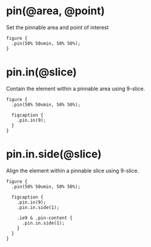 # pin(@area, @point)

Set the pinnable area and point of interest

```less
figure {
  .pin(50% 50vmin, 50% 50%);
}
```

# pin.in(@slice)

Contain the element within a pinnable area using 9-slice.

```less
figure {
  .pin(50% 50vmin, 50% 50%);
  
  figcaption {
    .pin.in(9);
  }
}
```

# pin.in.side(@slice)

Align the element within a pinnable slice using 9-slice.

```less
figure {
  .pin(50% 50vmin, 50% 50%);
  
  figcaption {
    .pin.in(9);
    .pin.in.side(1);
    
    .ie9 & .pin-content {
      .pin.in.side(1);
    }
  }
}
```
